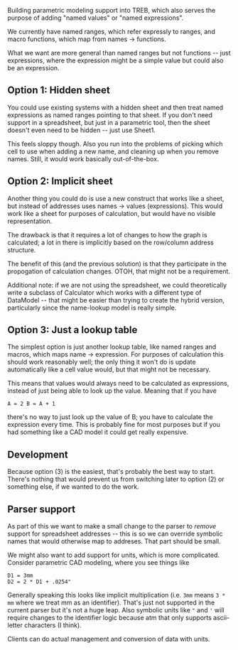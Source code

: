 
Building parametric modeling support into TREB, which also serves
the purpose of adding "named values" or "named expressions".

We currently have named ranges, which refer expressly to ranges, and
macro functions, which map from names -> functions.

What we want are more general than named ranges but not functions -- just
expressions, where the expression might be a simple value but could also
be an expression.

## Option 1: Hidden sheet

You could use existing systems with a hidden sheet and then treat named
expressions as named ranges pointing to that sheet. If you don't need support
in a spreadsheet, but just in a parametric tool, then the sheet doesn't even
need to be hidden -- just use Sheet1.

This feels sloppy though. Also you run into the problems of picking which 
cell to use when adding a new name, and cleaning up when you remove names.
Still, it would work basically out-of-the-box.

## Option 2: Implicit sheet

Another thing you could do is use a new construct that works like a sheet, 
but instead of addresses uses names -> values (expressions). This would work
like a sheet for purposes of calculation, but would have no visible 
representation. 

The drawback is that it requires a lot of changes to how the graph is 
calculated; a lot in there is implicitly based on the row/column address 
structure. 

The benefit of this (and the previous solution) is that they participate in 
the propogation of calculation changes. OTOH, that might not be a requirement.

Additional note: if we are not using the spreadsheet, we could theoretically
write a subclass of Calculator which works with a different type of 
DataModel -- that might be easier than trying to create the hybrid version,
particularly since the name-lookup model is really simple.

## Option 3: Just a lookup table

The simplest option is just another lookup table, like named ranges and macros,
which maps name -> expression. For purposes of calculation this should work
reasonably well; the only thing it won't do is update automatically like a 
cell value would, but that might not be necessary.

This means that values would always need to be calculated as expressions, 
instead of just being able to look up the value. Meaning that if you have 

`
A = 2
B = A + 1
`

there's no way to just look up the value of B; you have to calculate the 
expression every time. This is probably fine for most purposes but if you had
something like a CAD model it could get really expensive.

## Development

Because option (3) is the easiest, that's probably the best way to start. 
There's nothing that would prevent us from switching later to option (2) or
something else, if we wanted to do the work.

## Parser support

As part of this we want to make a small change to the parser to _remove_ 
support for spreadsheet addresses -- this is so we can override symbolic
names that would otherwise map to addreses. That part should be small.

We might also want to add support for units, which is more complicated.
Consider parametric CAD modeling, where you see things like

```
D1 = 3mm
D2 = 2 * D1 + .0254"
```

Generally speaking this looks like implicit multiplication (i.e. `3mm` 
means `3 * mm` where we treat mm as an identifier). That's just not supported
in the current parser but it's not a huge leap. Also symbolic units like
`"` and `'` will require changes to the identifier logic because atm that
only supports ascii-letter characters (I think).

Clients can do actual management and conversion of data with units. 


